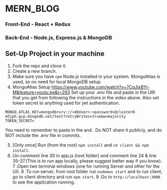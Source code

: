 # MERN_BLOG
### Front-End - React + Redux
### Back-End - Node.js, Express.js & MongoDB

## Set-Up Project in your machine
1. Fork the repo and clone it.
2. Create a new branch.
3. Make sure you have `npm` Node.js installed in your system. MongoAtlas is used, so no need for local MongoDB setup.
4. MongoAtlas Setup
https://www.youtube.com/watch?v=7CqJlxBYj-M&feature=youtu.be&t=293
Set up your .env file and paste in the URI that you get from following the instructions in the video above. Also set token secret to anything used for jwt authentication.

```
MONGO_ATLAS_KEY=mongodb+srv://<dbUser>:<password>@cluster0-m5jph.gcp.mongodb.net/test?retryWrites=true&w=majority
TOKEN_SECRET=
```
You need to remember to paste in the <dbUser> and <password>. Do NOT share it publicly, and do NOT include the .env file in commits.

5. [Only once] Run (from the root) `npm install` and `cd client && npm install`.
6. Un-comment line 30 in app.js (root folder) and comment line 24 & line 35-37.(This is to run app locally, please suggest better way if you know).
7 .Open two terminal windows (one for running Server and other for the UI).
8 .To run server, from root folder run `nodemon start` and to run client, go to client directory and run `npm start`.
9 .Go to `http://localhost:3000` to see the application running.


